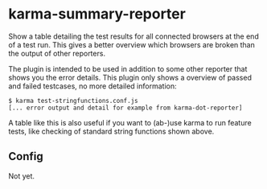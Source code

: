 # karma-summary-reporter

Show a table detailing the test results for all connected browsers at the end
of a test run. This gives a better overview which browsers are broken than the
output of other reporters.

The plugin is intended to be used in addition to some other reporter that
shows you the error details. This plugin only shows a overview of passed and
failed testcases, no more detailed information:


```
$ karma test-stringfunctions.conf.js
[... error output and detail for example from karma-dot-reporter]
```

A table like this is also useful if you want to (ab-)use karma to run 
feature tests, like checking of standard string functions shown above.

## Config

Not yet.

